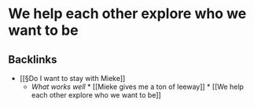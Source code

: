 # We help each other explore who we want to be
## Backlinks
* [[§Do I want to stay with Mieke]]
	* *What works well*
	\* [[Mieke gives me a ton of leeway]]
	\* [[We help each other explore who we want to be]]

<!-- #p1 -->

<!-- {BearID:92B2AAF0-581E-40F8-9DC4-684160249D97-30227-00001F9C58BFD98A} -->
